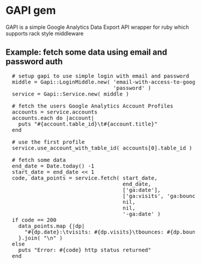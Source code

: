 # GAPI gem

GAPI is a simple Google Analytics Data Export API wrapper for ruby
which supports rack style middleware

## Example: fetch some data using email and password auth

<pre>
  # setup gapi to use simple login with email and password
  middle = Gapi::LoginMiddle.new( 'email-with-access-to-google-analytics@email.com',
                                  'password' )
  service = Gapi::Service.new( middle )

  # fetch the users Google Analytics Account Profiles
  accounts = service.accounts
  accounts.each do |account|
    puts "#{account.table_id}\t#{account.title}"
  end

  # use the first profile
  service.use_account_with_table_id( accounts[0].table_id )

  # fetch some data
  end_date = Date.today() -1
  start_date = end_date << 1
  code, data_points = service.fetch( start_date,
                                     end_date,
                                     ['ga:date'],
                                     ['ga:visits', 'ga:bounces'],
                                     nil,
                                     nil,
                                     '-ga:date' )
  if code == 200
    data_points.map {|dp|
      "#{dp.date}:\tvisits: #{dp.visits}\tbounces: #{dp.bounces}"
    }.join( "\n" )
  else
    puts "Error: #{code} http status returned"
  end
</pre>

